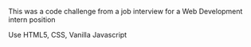 This was a code challenge from a job interview for a Web Development intern position

Use HTML5, CSS, Vanilla Javascript
